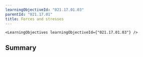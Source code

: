 ```yaml
---
learningObjectiveId: "021.17.01.03"
parentId: "021.17.01"
title: Forces and stresses
---
```


```tsx eval
<LearningObjectives learningObjectiveId={"021.17.01.03"} />
```

## Summary
